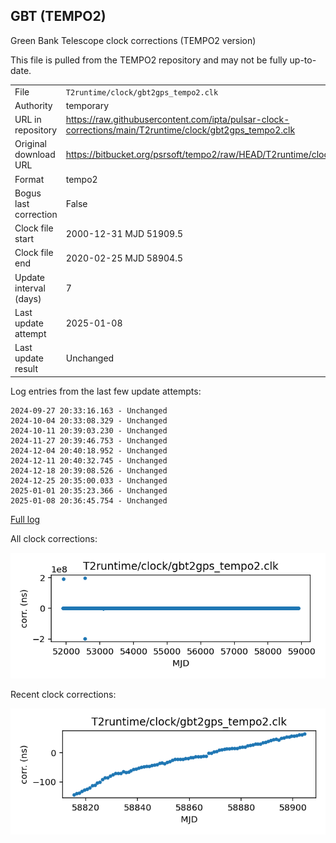 
## GBT (TEMPO2)

Green Bank Telescope clock corrections (TEMPO2 version)

This file is pulled from the TEMPO2 repository and may not be fully
up-to-date.

|     |     |
|:--- |:--- |
| File | `T2runtime/clock/gbt2gps_tempo2.clk` |
| Authority | temporary |
| URL in repository | <https://raw.githubusercontent.com/ipta/pulsar-clock-corrections/main/T2runtime/clock/gbt2gps_tempo2.clk> |
| Original download URL | <https://bitbucket.org/psrsoft/tempo2/raw/HEAD/T2runtime/clock/gbt2gps.clk> |
| Format | tempo2 |
| Bogus last correction | False |
| Clock file start | 2000-12-31 MJD 51909.5 |
| Clock file end | 2020-02-25 MJD 58904.5 |
| Update interval (days) | 7 |
| Last update attempt | 2025-01-08 |
| Last update result | Unchanged |

Log entries from the last few update attempts:
```
2024-09-27 20:33:16.163 - Unchanged
2024-10-04 20:33:08.329 - Unchanged
2024-10-11 20:39:03.230 - Unchanged
2024-11-27 20:39:46.753 - Unchanged
2024-12-04 20:40:18.952 - Unchanged
2024-12-11 20:40:32.745 - Unchanged
2024-12-18 20:39:08.526 - Unchanged
2024-12-25 20:35:00.033 - Unchanged
2025-01-01 20:35:23.366 - Unchanged
2025-01-08 20:36:45.754 - Unchanged
```
[Full log](https://raw.githubusercontent.com/ipta/pulsar-clock-corrections/main/log/T2runtime/clock/gbt2gps_tempo2.clk.log)


All clock corrections:

![plot of all clock corrections](gbt2gps_tempo2.clk.png "All corrections")

Recent clock corrections:

![plot of recent clock corrections](gbt2gps_tempo2.clk.short.png "Recent corrections")

